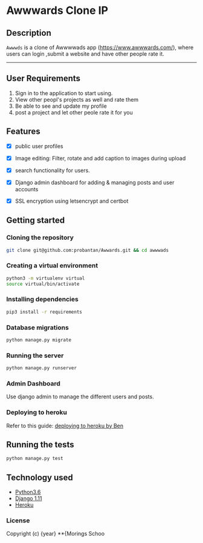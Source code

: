 Awwwards Clone IP
===================

## Description
```Awwwds``` is a clone of Awwwwads app (https://www.awwwards.com/), where users can login ,submit a website and have other people rate it.

------------------------------------------------------------------------

## User Requirements

1. Sign in to the application to start using.
2. View other peopl's projects as well and rate them
3. Be able to see and update my profile
5. post a project and let other peole rate it for you

## Features

+ [x] public user profiles
+ [x] Image editing: Filter, rotate and add caption to images during upload
+ [x] search functionality for users.
+ [x] Django admin dashboard for adding & managing posts and user accounts
+ [x] SSL encryption using letsencrypt and certbot


## Getting started



### Cloning the repository
```bash
git clone git@github.com:probantan/Awwards.git && cd awwwads
```

### Creating a virtual environment

```bash
python3 -m virtualenv virtual
source virtual/bin/activate
```
### Installing dependencies
```bash
pip3 install -r requirements
```


### Database migrations

```bash
python manage.py migrate
```

### Running the server 
```bash
python manage.py runserver
```

### Admin Dashboard
Use django admin to manage the different users and posts.

### Deploying to heroku
Refer to this guide: [deploying to heroku by Ben](https://gist.github.com/Benard18/01e28cfbd911f87c7df8ee33cbdaa593)

## Running the tests
```bash
python manage.py test
```




## Technology used

* [Python3.6](https://www.python.org/)
* [Django 1.11](https://www.djangoproject.com/)
* [Heroku](https://heroku.com)





### License
Copyright (c) {year} **{Morings Schoo
